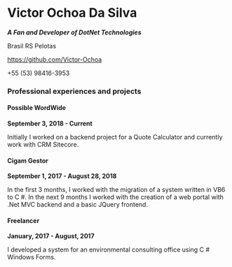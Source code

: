 # Victor Ochoa Da Silva

***A Fan and Developer of DotNet Technologies***

Brasil RS Pelotas

https://github.com/Victor-Ochoa

+55 (53) 98416-3953


### Professional experiences and projects

#### Possible WordWide

**September 3, 2018 - Current**

Initially I worked on a backend project for a Quote Calculator and currently work with CRM Sitecore.

#### Cigam Gestor

**September 1, 2017 - August 28, 2018**

In the first 3 months, I worked with the migration of a system written in VB6 to C #. In the next 9 months I worked with the creation of a web portal with .Net MVC backend and a basic JQuery frontend.

#### Freelancer

**January, 2017 - August, 2017**

I developed a system for an environmental consulting office using C # Windows Forms.
